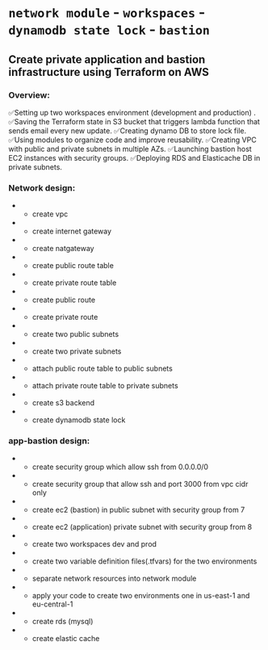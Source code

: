 # `network module` - `workspaces` - `dynamodb state lock` - `bastion`
## Create private application and bastion infrastructure using Terraform on AWS
### Overview:
✅Setting up two workspaces environment (development and production) .
✅Saving the Terraform state in S3 bucket that triggers lambda function that sends email every new update.
✅Creating dynamo DB to store lock file.
✅Using modules to organize code and improve reusability.
✅Creating VPC with public and private subnets in multiple AZs.
✅Launching bastion host EC2 instances with security groups.
✅Deploying RDS and Elasticache DB in private subnets.


### Network design:
* - create vpc
* - create internet gateway
* - create natgateway
* - create public route table
* - create private route table
* - create public route
* - create private route
* - create two public subnets
* - create two private subnets
* - attach public route table to public subnets
* - attach private route table to private subnets
* - create s3 backend
* - create dynamodb state lock

### app-bastion design:
* - create security group which allow ssh from 0.0.0.0/0
* - create security group that allow ssh and port 3000 from vpc cidr only
* - create ec2 (bastion) in public subnet with security group from 7
* - create ec2 (application) private subnet with security group from 8
* - create two workspaces dev and prod
* - create two variable definition files(.tfvars) for the two environments
* - separate network resources into network module
* - apply your code to create two environments one in us-east-1 and eu-central-1
* - create rds (mysql)
* - create elastic cache
